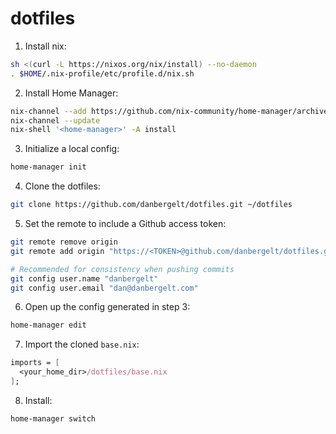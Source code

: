 # dotfiles

1. Install nix:

```sh
sh <(curl -L https://nixos.org/nix/install) --no-daemon
. $HOME/.nix-profile/etc/profile.d/nix.sh
```

2. Install Home Manager:

```sh
nix-channel --add https://github.com/nix-community/home-manager/archive/master.tar.gz home-manager
nix-channel --update
nix-shell '<home-manager>' -A install
```

3. Initialize a local config:

```sh
home-manager init
```

4. Clone the dotfiles:

```sh
git clone https://github.com/danbergelt/dotfiles.git ~/dotfiles
```

5. Set the remote to include a Github access token:

```sh
git remote remove origin
git remote add origin "https://<TOKEN>@github.com/danbergelt/dotfiles.git"

# Recommended for consistency when pushing commits
git config user.name "danbergelt"
git config user.email "dan@danbergelt.com"
```

6. Open up the config generated in step 3:

```sh
home-manager edit
```

7. Import the cloned `base.nix`:

```nix
imports = [
  <your_home_dir>/dotfiles/base.nix
];
```

8. Install:

```sh
home-manager switch
```
